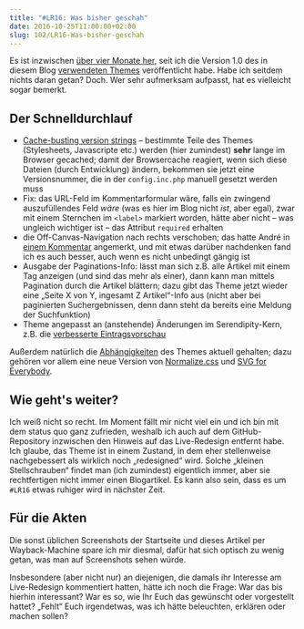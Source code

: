 ```yaml
---
title: "#LR16: Was bisher geschah"
date: 2016-10-25T11:00:00+02:00
slug: 102/LR16-Was-bisher-geschah
---
```


Es ist inzwischen [über vier Monate her](/archiv/93/LR16-Einsnull.html), seit ich die Version 1.0 des in diesem Blog [verwendeten Themes](https://github.com/yellowled/blog-theme) veröffentlicht habe. Habe ich seitdem nichts daran getan? Doch. Wer sehr aufmerksam aufpasst, hat es vielleicht sogar bemerkt.

## Der Schnelldurchlauf

-   [Cache-busting version strings](https://github.com/yellowled/blog-theme/blob/master/src/index.tpl#L174) – bestimmte Teile des Themes (Stylesheets, Javascripte etc.) werden (hier zumindest) **sehr** lange im Browser gecached; damit der Browsercache reagiert, wenn sich diese Dateien (durch Entwicklung) ändern, bekommen sie jetzt eine Versionsnummer, die in der `config.inc.php` manuell gesetzt werden muss
-   Fix: das URL-Feld im Kommentarformular wäre, falls ein zwingend auszufüllendes Feld _wäre_ (was es hier im Blog nicht _ist_, aber egal), zwar mit einem Sternchen im `<label>` markiert worden, hätte aber nicht – was ungleich wichtiger ist – das Attribut `required` erhalten
-   die Off-Canvas-Navigation nach rechts verschoben; das hatte André in [einem Kommentar](https://github.com/yellowled/blog-theme/blob/master/src/index.tpl#L174) angemerkt, und mit etwas darüber nachdenken fand ich es auch besser, auch wenn es nicht unbedingt gängig ist
-   Ausgabe der Paginations-Info: lässt man sich z.B. alle Artikel mit einem Tag anzeigen (und sind das mehr als einer), dann kann man mittels Pagination durch die Artikel blättern; dazu gibt das Theme jetzt wieder eine „Seite X von Y, ingesamt Z Artikel“-Info aus (nicht aber bei paginierten Suchergebnissen, denn dann steht da bereits eine Meldung der Suchfunktion)
-   Theme angepasst an (anstehende) Änderungen im Serendipity-Kern, z.B. die [verbesserte Eintragsvorschau](/archiv/99/Die-Eintragsvorschau-in-Serendipity.html)

Außerdem natürlich die [Abhängigkeiten](https://david-dm.org/yellowled/blog-theme) des Themes aktuell gehalten; dazu gehören vor allem eine neue Version von [Normalize.css](https://necolas.github.io/normalize.css/) und [SVG for Everybody](https://jonathantneal.github.io/svg4everybody/).

## Wie geht's weiter?

Ich weiß nicht so recht. Im Moment fällt mir nicht viel ein und ich bin mit dem status quo ganz zufrieden, weshalb ich auch auf dem GitHub-Repository inzwischen den Hinweis auf das Live-Redesign entfernt habe. Ich glaube, das Theme ist in einem Zustand, in dem eher stellenweise nachgebessert als wirklich noch „redesigned“ wird. Solche „kleinen Stellschrauben“ findet man (ich zumindest) eigentlich immer, aber sie rechtfertigen nicht immer einen Blogartikel. Es kann also sein, dass es um `#LR16` etwas ruhiger wird in nächster Zeit.

## Für die Akten

Die sonst üblichen Screenshots der Startseite und dieses Artikel per Wayback-Machine spare ich mir diesmal, dafür hat sich optisch zu wenig getan, was man auf Screenshots sehen würde.

Insbesondere (aber nicht nur) an diejenigen, die damals ihr Interesse am Live-Redesign kommentiert hatten, hätte ich noch die Frage: War das bis hierhin interessant? War es so, wie Ihr Euch das gewünscht oder vorgestellt hattet? „Fehlt“ Euch irgendetwas, was ich hätte beleuchten, erklären oder machen sollen?
